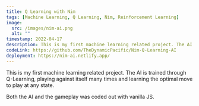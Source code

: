 ```yaml
---
title: Q Learning with Nim
tags: [Machine Learning, Q Learning, Nim, Reinforcement Learning]
image:
  src: /images/nim-ai.png
  alt: ""
timestamp: 2022-04-17
description: This is my first machine learning related project. The AI is trained through Q-Learning, playing against itself many times and learning the optimal move to play at any state.
codeLink: https://github.com/TheDynamicPacific/Nim-Q-Learning-AI
deployment: https://nim-ai.netlify.app/
---
```


This is my first machine learning related project. The AI is trained through Q-Learning, playing against itself many times and learning the optimal move to play at any state.

Both the AI and the gameplay was coded out with vanilla JS.
